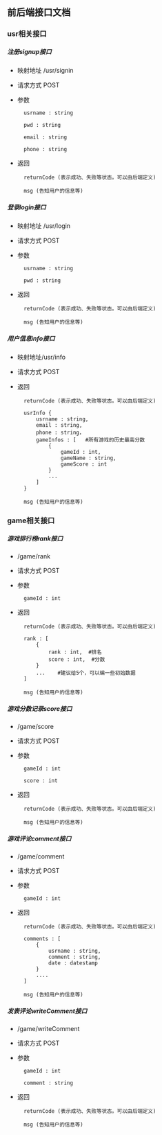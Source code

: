 ## 前后端接口文档
### usr相关接口
##### 注册signup接口
* 映射地址 /usr/signin
* 请求方式 POST
* 参数 

		usrname : string

		pwd : string

		email : string

		phone : string

* 返回

		returnCode (表示成功、失败等状态。可以由后端定义)

		msg (告知用户的信息等)

##### 登录login接口
* 映射地址 /usr/login
* 请求方式 POST
* 参数 

		usrname : string

		pwd : string

* 返回

		returnCode (表示成功、失败等状态。可以由后端定义)

		msg (告知用户的信息等)

##### 用户信息info接口
* 映射地址/usr/info
* 请求方式 POST
* 返回

		returnCode (表示成功、失败等状态。可以由后端定义)

		usrInfo { 
			usrname : string,
			email : string,
			phone : string，
			gameInfos : [   #所有游戏的历史最高分数
				{
					gameId : int,
					gameName : string,
					gameScore : int
				}
				...
			]
		}

		msg (告知用户的信息等)
    

### game相关接口
##### 游戏排行榜rank接口
* /game/rank
* 请求方式 POST
* 参数

		gameId : int

* 返回

		returnCode (表示成功、失败等状态。可以由后端定义)

		rank : [
			{
				rank : int,  #排名
				score : int,  #分数
			}
			...    #建议给5个，可以编一些初始数据
		]

		msg (告知用户的信息等)
		

##### 游戏分数记录score接口
* /game/score
* 请求方式 POST
* 参数

		gameId : int

		score : int

* 返回

		returnCode (表示成功、失败等状态。可以由后端定义)

		msg (告知用户的信息等)

##### 游戏评论comment接口
* /game/comment
* 请求方式 POST
* 参数

		gameId : int

* 返回

		returnCode (表示成功、失败等状态。可以由后端定义)

		comments : [
			{
				usrname : string,
				comment : string,
				date : datestamp
			}
			....
		]

		msg (告知用户的信息等)

##### 发表评论writeComment接口
* /game/writeComment
* 请求方式 POST
* 参数

		gameId : int

		comment : string

* 返回

		returnCode (表示成功、失败等状态。可以由后端定义)

		msg (告知用户的信息等)

		
		





